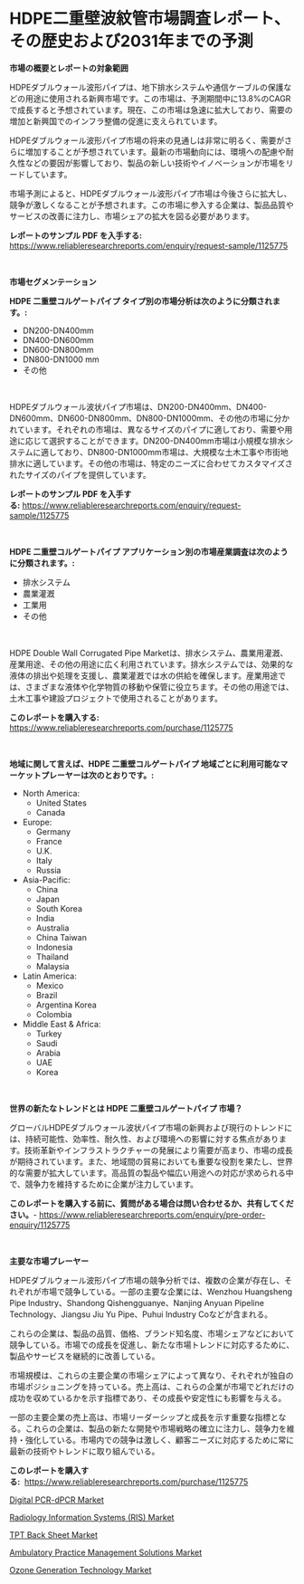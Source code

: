 <p><h1>HDPE二重壁波紋管市場調査レポート、その歴史および2031年までの予測</h1></p><p><strong>市場の概要とレポートの対象範囲</strong></p>
<p><p>HDPEダブルウォール波形パイプは、地下排水システムや通信ケーブルの保護などの用途に使用される新興市場です。この市場は、予測期間中に13.8%のCAGRで成長すると予想されています。現在、この市場は急速に拡大しており、需要の増加と新興国でのインフラ整備の促進に支えられています。</p><p>HDPEダブルウォール波形パイプ市場の将来の見通しは非常に明るく、需要がさらに増加することが予想されています。最新の市場動向には、環境への配慮や耐久性などの要因が影響しており、製品の新しい技術やイノベーションが市場をリードしています。</p><p>市場予測によると、HDPEダブルウォール波形パイプ市場は今後さらに拡大し、競争が激しくなることが予想されます。この市場に参入する企業は、製品品質やサービスの改善に注力し、市場シェアの拡大を図る必要があります。</p></p>
<p><strong>レポートのサンプル PDF を入手する:</strong> <a href="https://www.reliableresearchreports.com/enquiry/request-sample/1125775">https://www.reliableresearchreports.com/enquiry/request-sample/1125775</a></p>
<p>&nbsp;</p>
<p><strong>市場セグメンテーション</strong></p>
<p><strong>HDPE 二重壁コルゲートパイプ タイプ別の市場分析は次のように分類されます。:</strong></p>
<p><ul><li>DN200-DN400mm</li><li>DN400-DN600mm</li><li>DN600-DN800mm</li><li>DN800-DN1000 mm</li><li>その他</li></ul></p>
<p>&nbsp;</p>
<p><p>HDPEダブルウォール波状パイプ市場は、DN200-DN400mm、DN400-DN600mm、DN600-DN800mm、DN800-DN1000mm、その他の市場に分かれています。それぞれの市場は、異なるサイズのパイプに適しており、需要や用途に応じて選択することができます。DN200-DN400mm市場は小規模な排水システムに適しており、DN800-DN1000mm市場は、大規模な土木工事や市街地排水に適しています。その他の市場は、特定のニーズに合わせてカスタマイズされたサイズのパイプを提供しています。</p></p>
<p><strong>レポートのサンプル PDF を入手する:</strong>&nbsp;<a href="https://www.reliableresearchreports.com/enquiry/request-sample/1125775">https://www.reliableresearchreports.com/enquiry/request-sample/1125775</a></p>
<p>&nbsp;</p>
<p><strong> HDPE 二重壁コルゲートパイプ アプリケーション別の市場産業調査は次のように分類されます。:</strong></p>
<p><ul><li>排水システム</li><li>農業灌漑</li><li>工業用</li><li>その他</li></ul></p>
<p>&nbsp;</p>
<p><p>HDPE Double Wall Corrugated Pipe Marketは、排水システム、農業用灌漑、産業用途、その他の用途に広く利用されています。排水システムでは、効果的な液体の排出や処理を支援し、農業灌漑では水の供給を確保します。産業用途では、さまざまな液体や化学物質の移動や保管に役立ちます。その他の用途では、土木工事や建設プロジェクトで使用されることがあります。</p></p>
<p><strong>このレポートを購入する:</strong>&nbsp; <a href="https://www.reliableresearchreports.com/purchase/1125775">https://www.reliableresearchreports.com/purchase/1125775</a></p>
<p>&nbsp;</p>
<p><strong>地域に関して言えば、HDPE 二重壁コルゲートパイプ 地域ごとに利用可能なマーケットプレーヤーは次のとおりです。:</strong></p>
<p><ul>
    <li>
        North America:
        <ul>
            <li>United States</li>
            <li>Canada</li>
        </ul>
    </li>
    <li>
        Europe:
        <ul>
            <li>Germany</li>
            <li>France</li>
            <li>U.K.</li>
            <li>Italy</li>
            <li>Russia</li>
        </ul>
    </li>
    <li>
        Asia-Pacific:
        <ul>
            <li>China</li>
            <li>Japan</li>
            <li>South Korea</li>
            <li>India</li>
            <li>Australia</li>
            <li>China Taiwan</li>
            <li>Indonesia</li>
            <li>Thailand</li>
            <li>Malaysia</li>
        </ul>
    </li>
    <li>
        Latin America:
        <ul>
            <li>Mexico</li>
            <li>Brazil</li>
            <li>Argentina Korea</li>
            <li>Colombia</li>
        </ul>
    </li>
    <li>
        Middle East & Africa:
        <ul>
            <li>Turkey</li>
            <li>Saudi</li>
            <li>Arabia</li>
            <li>UAE</li>
            <li>Korea</li>
        </ul>
    </li>
    </ul></p>
<p>&nbsp;</p>
<p><strong>世界の新たなトレンドとは HDPE 二重壁コルゲートパイプ 市場？</strong></p>
<p><p>グローバルHDPEダブルウォール波状パイプ市場の新興および現行のトレンドには、持続可能性、効率性、耐久性、および環境への影響に対する焦点があります。技術革新やインフラストラクチャーの発展により需要が高まり、市場の成長が期待されています。また、地域間の貿易においても重要な役割を果たし、世界的な需要が拡大しています。高品質の製品や幅広い用途への対応が求められる中で、競争力を維持するために企業が注力しています。</p></p>
<p><strong>このレポートを購入する前に、質問がある場合は問い合わせるか、共有してください。</strong>- <a href="https://www.reliableresearchreports.com/enquiry/pre-order-enquiry/1125775">https://www.reliableresearchreports.com/enquiry/pre-order-enquiry/1125775</a></p>
<p>&nbsp;</p>
<p><strong>主要な市場プレーヤー</strong></p>
<p><p>HDPEダブルウォール波形パイプ市場の競争分析では、複数の企業が存在し、それぞれが市場で競争している。一部の主要な企業には、Wenzhou Huangsheng Pipe Industry、Shandong Qishengguanye、Nanjing Anyuan Pipeline Technology、Jiangsu Jiu Yu Pipe、Puhui Industry Coなどが含まれる。</p><p>これらの企業は、製品の品質、価格、ブランド知名度、市場シェアなどにおいて競争している。市場での成長を促進し、新たな市場トレンドに対応するために、製品やサービスを継続的に改善している。</p><p>市場規模は、これらの主要企業の市場シェアによって異なり、それぞれが独自の市場ポジショニングを持っている。売上高は、これらの企業が市場でどれだけの成功を収めているかを示す指標であり、その成長や安定性にも影響を与える。</p><p>一部の主要企業の売上高は、市場リーダーシップと成長を示す重要な指標となる。これらの企業は、製品の新たな開発や市場戦略の確立に注力し、競争力を維持・強化している。市場内での競争は激しく、顧客ニーズに対応するために常に最新の技術やトレンドに取り組んでいる。</p></p>
<p><strong>このレポートを購入する:</strong>&nbsp;&nbsp;<a href="https://www.reliableresearchreports.com/purchase/1125775">https://www.reliableresearchreports.com/purchase/1125775</a></p>
<p><p><a href="https://issuu.com/reportprime-2/docs/digital-pcr-dpcr-market-size-2030.pptx">Digital PCR-dPCR Market</a></p><p><a href="https://bubble-tree-ea4.notion.site/Radiology-Information-Systems-RIS-Market-Centers-on-Aspects-such-as-Market-Growth-Market-Share-M-28769b86111b43379769cf76297d07cb">Radiology Information Systems (RIS) Market</a></p><p><a href="https://view.publitas.com/reportprime-1/tpt-back-sheet-market-furnish-information-about-market-size-market-share-market-dynamics-and-projections-spanning-from-2024-to-2031/">TPT Back Sheet Market</a></p><p><a href="https://thundering-castanet-c65.notion.site/Ambulatory-Practice-Management-Solutions-Market-Size-2024-2031-Global-Industrial-Analysis-Key-Geo-ab6e8bd952fc47ffac2560eab0082fb8">Ambulatory Practice Management Solutions Market</a></p><p><a href="https://view.publitas.com/reportprime-1/ozone-generation-technology-market-size-share-trends-analysis-report-by-material-by-type-by-end-user-by-region-and-segment-forecasts-2024-2031/">Ozone Generation Technology Market</a></p></p>